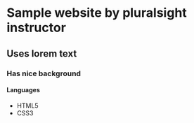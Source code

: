 # Sample website by pluralsight instructor
## Uses lorem text
### Has nice background
#### Languages
- HTML5
- CSS3
